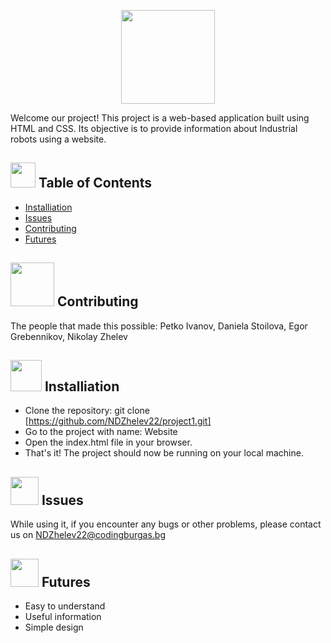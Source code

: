  <p align="center"><img src= "https://cdn.discordapp.com/attachments/871718613755768832/1114222805341438064/Logo.png" width="150" height="150" > </p>
Welcome our project! This project is a web-based application built using HTML and CSS. Its objective is to provide information about Industrial robots using a website.

## <img src= "https://cdn.discordapp.com/attachments/871718613755768832/1114226682400874556/png-clipart-table-of-contents-table-of-contents-eagle-county-school-district-information-forms-blue-angle-thumbnail-removebg-preview.png" width="40" height="40"> Table of Contents
* [Installiation](#installiation)
* [Issues](#issues)
* [Contributing](#contributing) 
* [Futures](#features)

## <img src= "https://cdn.discordapp.com/attachments/871718613755768832/1114235235031318548/image-removebg-preview.png" width="70" height="70"> Contributing
The people that made this possible: Petko Ivanov, Daniela Stoilova, Egor Grebennikov, Nikolay Zhelev

## <img src= "https://cdn.discordapp.com/attachments/871718613755768832/1114227612479402045/download-1915753_960_720.webp" width="50" height="50"> Installiation
* Clone the repository: git clone [https://github.com/NDZhelev22/project1.git]
* Go to the project with name: Website
* Open the index.html file in your browser.
* That's it! The project should now be running on your local machine.
	
## <img src= "https://cdn.discordapp.com/attachments/871718613755768832/1114228963930296412/117746-200.png" width="45" height="45"> Issues
While using it, if you encounter any bugs or other problems, please contact us on NDZhelev22@codingburgas.bg

## <img src= "https://cdn.discordapp.com/attachments/871718613755768832/1114232885608726568/futures-contract-5183806-4321763.png" width="45" height="45"> Futures
* Easy to understand
* Useful information
* Simple design
